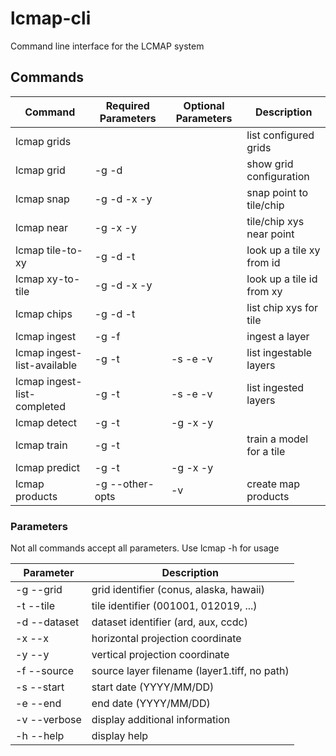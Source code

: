 # lcmap-cli
Command line interface for the LCMAP system

## Commands

| Command                      | Required Parameters  | Optional Parameters | Description                     |
| ---------------------------- | ---------------------|---------------------| ------------------------------- |
| lcmap grids                  |                      |                     | list configured grids           |
| lcmap grid                   | -g -d                |                     | show grid configuration         |
| lcmap snap                   | -g -d -x -y          |                     | snap point to tile/chip         |
| lcmap near                   | -g -x -y             |                     | tile/chip xys near point        |
| lcmap tile-to-xy             | -g -d -t             |                     | look up a tile xy from id       |
| lcmap xy-to-tile             | -g -d -x -y          |                     | look up a tile id from xy       | 
| lcmap chips                  | -g -d -t             |                     | list chip xys for tile          |
| lcmap ingest                 | -g -f                |                     | ingest a layer                  |
| lcmap ingest-list-available  | -g -t                | -s -e -v            | list ingestable layers          |
| lcmap ingest-list-completed  | -g -t                | -s -e -v            | list ingested layers            |
| lcmap detect                 | -g -t | -g -x -y     |                     | detect changes for tile or chip |
| lcmap train                  | -g -t                |                     | train a model for a tile        |
| lcmap predict                | -g -t | -g -x -y     |                     | predict a tile or chip          |
| lcmap products               | -g --other-opts      | -v                  | create map products             |


### Parameters

Not all commands accept all parameters.  Use lcmap <command> <subcommand> -h for usage

| Parameter     | Description                                  |
| ------------- | -------------------------------------------- |
| -g --grid     | grid identifier (conus, alaska, hawaii)      |
| -t --tile     | tile identifier (001001, 012019, ...)        |
| -d --dataset  | dataset identifier (ard, aux, ccdc)          |
| -x --x        | horizontal projection coordinate             |
| -y --y        | vertical projection coordinate               |
| -f --source   | source layer filename (layer1.tiff, no path) |
| -s --start    | start date (YYYY/MM/DD)                      |
| -e --end      | end date (YYYY/MM/DD)                        |
| -v --verbose  | display additional information               |
| -h --help     | display help                                 |
